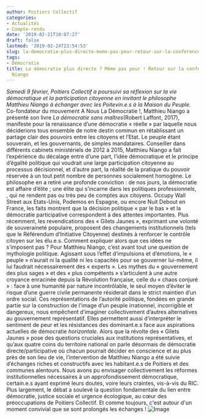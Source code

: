 ```yaml
---
author: Poitiers Collectif
categories:
- Actualités
- Compte-rendu
date: '2019-02-21T10:07:27'
draft: false
lastmod: '2019-02-24T23:54:53'
slug: la-democratie-plus-directe-meme-pas-peur-retour-sur-la-conference-de-matthieu-niango
tags:
- Démocratie
title: La démocratie plus directe ? Même pas peur ! Retour sur la conférence de Matthieu
  Niango
---
```


_Samedi 9 février, Poitiers Collectif a poursuivi sa réflexion sur la vie démocratique et la participation citoyenne en invitant le philosophe Matthieu Niango à échanger avec les Poitevin.e.s à la Maison du Peuple._   Co-fondateur du mouvement A Nous La Démocratie !, Matthieu Niango a présenté son livre _La démocratie sans maîtres_(Robert Laffont, 2017), manifeste pour la renaissance d’une démocratie « réelle » par laquelle nous déciderions tous ensemble de notre destin commun en rétablissant un partage clair des pouvoirs entre les citoyens et l’Etat. Le peuple étant souverain, et les gouvernants, de simples mandataires. Conseiller dans différents cabinets ministériels de 2012 à 2015, Matthieu Niango a fait l’expérience du décalage entre d’une part, l’idée démocratique et le principe d’égalité politique qui voudrait une large participation citoyenne au processus décisionnel, et d’autre part, la réalité de la pratique du pouvoir réservée à un tout petit nombre de personnes socialement homogène. Le philosophe en a retiré une profonde conviction : de nos jours, la démocratie est affaire d’élite ; une élite qui s’incarne dans les politiques professionnels, , qui ne rendent pas ou très peu de comptes aux citoyens. Occupy Wall Street aux Etats-Unis, Podemos en Espagne, ou encore Nuit Debout en France, les faits montrent que la décision politique « par le bas » et la démocratie participative correspondent à des attentes importantes. Plus récemment, les revendications des « Gilets Jaunes », exprimant une volonté de souveraineté populaire, proposent des changements institutionnels (tels que le Référendum d’Initiative Citoyenne) destinés à renforcer le contrôle citoyen sur les élu.e.s. Comment expliquer alors que ces idées ne s’imposent pas ? Pour Matthieu Niango, c’est avant tout une question de mythologie politique. Agissant sous l’effet d’impulsions et d’émotions, le « peuple » n’aurait ni la qualité ni les capacités pour se gouverner lui-même, il lui faudrait nécessairement des « experts ». Les mythes du « gouvernement des plus sages » et des « plus compétents » s’articulent à une autre croyance enracinée depuis la Révolution française, celle du « chaos conjuré » : face à une humanité par nature incontrôlable, le seul moyen d’éviter le risque d’une guerre civile permanente résiderait dans le strict maintien d’un ordre social. Ces représentations de l’autorité politique, fondées en grande partie sur la construction de l’image d’un peuple irrationnel, incorrigible et dangereux, nous empêchent d’imaginer collectivement d’autres alternatives au gouvernement représentatif. Elles permettent aussi d’interpréter le sentiment de peur et les résistances des dominant.e.s face aux aspirations actuelles de démocratie _horizontale_. Alors que la révolte des « Gilets Jaunes » pose des questions cruciales aux institutions représentatives, et qu’aux quatre coins du territoire national on parle désormais de démocratie directe/participative où chacun pourrait décider en conscience et au plus près de son lieu de vie, l’intervention de Matthieu Niango a été suivie d’échanges riches et constructifs avec les habitant.e.s de Poitiers et des communes alentours. Nous avons pu envisager collectivement les réformes institutionnelles nécessaires à un approfondissement démocratique, certain.e.s ayant exprimé leurs doutes, voire leurs craintes, vis-à-vis du RIC. Plus largement, le débat a soulevé la question fondamentale du lien entre démocratie, justice sociale et urgence écologique, au cœur des préoccupations de Poitiers Collectif. Et comme toujours, c'est autour d'un moment convivial que se sont prolongés les échanges ! ![Image](http://poitierscollectif.fr/wp-content/uploads/2019/02/CRèpes-BB-768x1024.jpeg)
